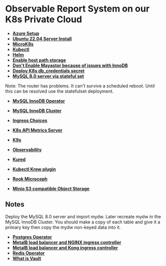 # Observable Report System on our K8s Private Cloud

- **[Azure Setup](../../azure/mobexglobal.com/azure_setup.md)**
- **[Ubuntu 22.04 Server Install](./linux/ubuntu22-04/server-install.md)**
- **[MicroK8s](./microk8s_1.28_install.md)**
- **[Kubectl](./kubectl-install.md)**
- **[Helm](./helm-install.md)**
- **[Enable host path storage](./host_path_storage/host_path_storage.md)**
- **[Don't Enable Mayastor because of issues with InnoDB](./mayastor-install-2.0.0.md)**
- **[Deploy K8s db_credentials secret](./db_credentials/db_credentials.md)**
- **[MySQL 8.0 server via stateful set](./mysql-8.0-statefulset-install.md)**

Note: The router has problems.  It can't survive a scheduled reboot. Until this can be resolved use the statefulset deployment.
- **[MySQL InnoDB Operator](./mysql-operator-install.md)**
- **[MySQL InnoDB Cluster](./mysql-innodb-cluster-install.md)**
- **[Ingress Choices](./Ingress_choices.md)**

- **[K8s API Metrics Server](./metrics-server.md)**
- **[K9s](k9s-install.md)**
- **[Observability](./kube-prometheus-stack-install.md)**
- **[Kured](./kured-install.md)**
- **[Kubectl Krew plugin](./krew-install.md)**
- **[Rook Microceph](./rook-microceph-install.md)**
- **[Minio S3 compatible Object Storage](./minio-install.md)**

## Notes

Deploy the MySQL 8.0 server and import mydw.  Later recreate mydw in the MySQL InnoDB Cluster. You should make a copy of each table and give it a primary key then copy the mydw non-keyed data into it.

- **[Postgres Operator](./postgres-operator-install.md)**
- **[MetalB load balancer and NGINX ingress controller](./metalb-ingress-install.md)**
- **[MetalB load balancer and Kong ingress controller](./metalb-kong-install.md)**
- **[Redis Operator](./redis_operator-install.md)**
- **[What is Vault](../linux/vault/what_is_vault.md)**
